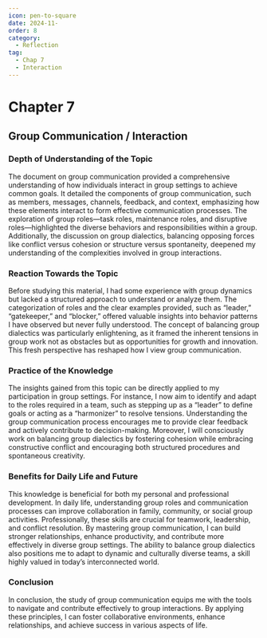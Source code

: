 ```yaml
---
icon: pen-to-square
date: 2024-11-
order: 8
category:
  - Reflection
tag:
  - Chap 7
  - Interaction
---
```


# Chapter 7

## Group Communication / Interaction

### Depth of Understanding of the Topic

The document on group communication provided a comprehensive understanding of how individuals interact in group settings to achieve common goals. It detailed the components of group communication, such as members, messages, channels, feedback, and context, emphasizing how these elements interact to form effective communication processes. The exploration of group roles—task roles, maintenance roles, and disruptive roles—highlighted the diverse behaviors and responsibilities within a group. Additionally, the discussion on group dialectics, balancing opposing forces like conflict versus cohesion or structure versus spontaneity, deepened my understanding of the complexities involved in group interactions.

### Reaction Towards the Topic

Before studying this material, I had some experience with group dynamics but lacked a structured approach to understand or analyze them. The categorization of roles and the clear examples provided, such as “leader,” “gatekeeper,” and “blocker,” offered valuable insights into behavior patterns I have observed but never fully understood. The concept of balancing group dialectics was particularly enlightening, as it framed the inherent tensions in group work not as obstacles but as opportunities for growth and innovation. This fresh perspective has reshaped how I view group communication.

### Practice of the Knowledge

The insights gained from this topic can be directly applied to my participation in group settings. For instance, I now aim to identify and adapt to the roles required in a team, such as stepping up as a “leader” to define goals or acting as a “harmonizer” to resolve tensions. Understanding the group communication process encourages me to provide clear feedback and actively contribute to decision-making. Moreover, I will consciously work on balancing group dialectics by fostering cohesion while embracing constructive conflict and encouraging both structured procedures and spontaneous creativity.

### Benefits for Daily Life and Future

This knowledge is beneficial for both my personal and professional development. In daily life, understanding group roles and communication processes can improve collaboration in family, community, or social group activities. Professionally, these skills are crucial for teamwork, leadership, and conflict resolution. By mastering group communication, I can build stronger relationships, enhance productivity, and contribute more effectively in diverse group settings. The ability to balance group dialectics also positions me to adapt to dynamic and culturally diverse teams, a skill highly valued in today’s interconnected world.

### Conclusion

In conclusion, the study of group communication equips me with the tools to navigate and contribute effectively to group interactions. By applying these principles, I can foster collaborative environments, enhance relationships, and achieve success in various aspects of life.